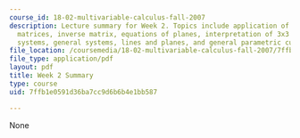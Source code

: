 ```yaml
---
course_id: 18-02-multivariable-calculus-fall-2007
description: Lecture summary for Week 2. Topics include application of cross product,
  matrices, inverse matrix, equations of planes, interpretation of 3x3 systems, homogeneous
  systems, general systems, lines and planes, and general parametric curves.
file_location: /coursemedia/18-02-multivariable-calculus-fall-2007/7ffb1e0591d36ba7cc9d6b6b4e1bb587_lec_week2.pdf
file_type: application/pdf
layout: pdf
title: Week 2 Summary
type: course
uid: 7ffb1e0591d36ba7cc9d6b6b4e1bb587

---
```

None